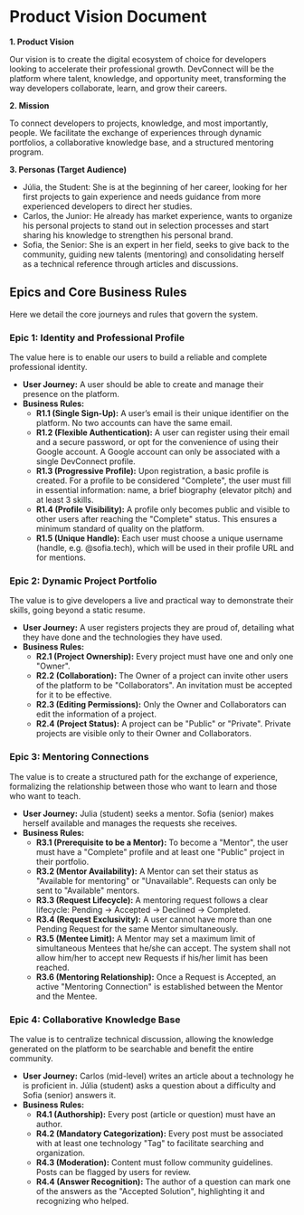 # Product Vision Document

**1. Product Vision**

Our vision is to create the digital ecosystem of choice for developers looking to accelerate their professional growth. DevConnect will be the platform where talent, knowledge, and opportunity meet, transforming the way developers collaborate, learn, and grow their careers.

**2. Mission**

To connect developers to projects, knowledge, and most importantly, people. We facilitate the exchange of experiences through dynamic portfolios, a collaborative knowledge base, and a structured mentoring program.

**3. Personas (Target Audience)**

- Júlia, the Student: She is at the beginning of her career, looking for her first projects to gain experience and needs guidance from more experienced developers to direct her studies.
- Carlos, the Junior: He already has market experience, wants to organize his personal projects to stand out in selection processes and start sharing his knowledge to strengthen his personal brand.
- Sofia, the Senior: She is an expert in her field, seeks to give back to the community, guiding new talents (mentoring) and consolidating herself as a technical reference through articles and discussions.

## Epics and Core Business Rules

Here we detail the core journeys and rules that govern the system.

### Epic 1: Identity and Professional Profile

The value here is to enable our users to build a reliable and complete professional identity.

- **User Journey:** A user should be able to create and manage their presence on the platform.
- **Business Rules:**
  - **R1.1 (Single Sign-Up):** A user’s email is their unique identifier on the platform. No two accounts can have the same email.
  - **R1.2 (Flexible Authentication):** A user can register using their email and a secure password, or opt for the convenience of using their Google account. A Google account can only be associated with a single DevConnect profile.
  - **R1.3 (Progressive Profile):** Upon registration, a basic profile is created. For a profile to be considered "Complete", the user must fill in essential information: name, a brief biography (elevator pitch) and at least 3 skills.
  - **R1.4 (Profile Visibility):** A profile only becomes public and visible to other users after reaching the "Complete" status. This ensures a minimum standard of quality on the platform.
  - **R1.5 (Unique Handle):** Each user must choose a unique username (handle, e.g. @sofia.tech), which will be used in their profile URL and for mentions.

### Epic 2: Dynamic Project Portfolio

The value is to give developers a live and practical way to demonstrate their skills, going beyond a static resume.

- **User Journey:** A user registers projects they are proud of, detailing what they have done and the technologies they have used.
- **Business Rules:**
  - **R2.1 (Project Ownership):** Every project must have one and only one "Owner".
  - **R2.2 (Collaboration):** The Owner of a project can invite other users of the platform to be "Collaborators". An invitation must be accepted for it to be effective.
  - **R2.3 (Editing Permissions):** Only the Owner and Collaborators can edit the information of a project.
  - **R2.4 (Project Status):** A project can be "Public" or "Private". Private projects are visible only to their Owner and Collaborators.

### Epic 3: Mentoring Connections

The value is to create a structured path for the exchange of experience, formalizing the relationship between those who want to learn and those who want to teach.

- **User Journey:** Julia (student) seeks a mentor. Sofia (senior) makes herself available and manages the requests she receives.
- **Business Rules:**
  - **R3.1 (Prerequisite to be a Mentor):** To become a "Mentor", the user must have a "Complete" profile and at least one "Public" project in their portfolio.
  - **R3.2 (Mentor Availability):** A Mentor can set their status as "Available for mentoring" or "Unavailable". Requests can only be sent to "Available" mentors.
  - **R3.3 (Request Lifecycle):** A mentoring request follows a clear lifecycle: Pending -> Accepted -> Declined -> Completed.
  - **R3.4 (Request Exclusivity):** A user cannot have more than one Pending Request for the same Mentor simultaneously.
  - **R3.5 (Mentee Limit):** A Mentor may set a maximum limit of simultaneous Mentees that he/she can accept. The system shall not allow him/her to accept new Requests if his/her limit has been reached.
  - **R3.6 (Mentoring Relationship):** Once a Request is Accepted, an active "Mentoring Connection" is established between the Mentor and the Mentee.

### Epic 4: Collaborative Knowledge Base

The value is to centralize technical discussion, allowing the knowledge generated on the platform to be searchable and benefit the entire community.

- **User Journey:** Carlos (mid-level) writes an article about a technology he is proficient in. Júlia (student) asks a question about a difficulty and Sofia (senior) answers it.
- **Business Rules:**
  - **R4.1 (Authorship):** Every post (article or question) must have an author.
  - **R4.2 (Mandatory Categorization):** Every post must be associated with at least one technology "Tag" to facilitate searching and organization.
  - **R4.3 (Moderation):** Content must follow community guidelines. Posts can be flagged by users for review.
  - **R4.4 (Answer Recognition):** The author of a question can mark one of the answers as the "Accepted Solution", highlighting it and recognizing who helped.
